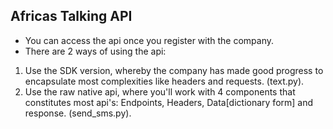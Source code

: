 ## Africas Talking  API
- You can access the api once you register with the company.
- There are 2 ways of using the api:
1. Use the SDK version, whereby the company has made good progress to encapsulate most
   complexities like headers and requests. (text.py).
2. Use the raw native api, where you'll work with 4 components that constitutes most api's:
   Endpoints, Headers, Data[dictionary form] and response. (send_sms.py).